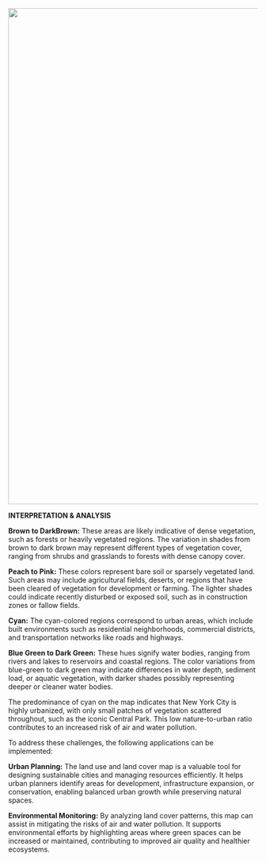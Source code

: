 <img src="New York City - Land Use and Land Cover Map.png" width="1000"/>

**INTERPRETATION & ANALYSIS**

**Brown to DarkBrown:** These areas are likely indicative of dense vegetation, such as forests or heavily vegetated regions. The variation in shades from brown to dark brown may represent different types of vegetation cover, ranging from shrubs and grasslands to forests with dense canopy cover.

**Peach to Pink:** These colors represent bare soil or sparsely vegetated land. Such areas may include agricultural fields, deserts, or regions that have been cleared of vegetation for development or farming. The lighter shades could indicate recently disturbed or exposed soil, such as in construction zones or fallow fields.

**Cyan:** The cyan-colored regions correspond to urban areas, which include built environments such as residential neighborhoods, commercial districts, and transportation networks like roads and highways.

**Blue Green to Dark Green:** These hues signify water bodies, ranging from rivers and lakes to reservoirs and coastal regions. The color variations from blue-green to dark green may indicate differences in water depth, sediment load, or aquatic vegetation, with darker shades possibly representing deeper or cleaner water bodies.

The predominance of cyan on the map indicates that New York City is highly urbanized, with only small patches of vegetation scattered throughout, such as the iconic Central Park. This low nature-to-urban ratio contributes to an increased risk of air and water pollution.

To address these challenges, the following applications can be implemented:

**Urban Planning:** The land use and land cover map is a valuable tool for designing sustainable cities and managing resources efficiently. It helps urban planners identify areas for development, infrastructure expansion, or conservation, enabling balanced urban growth while preserving natural spaces.

**Environmental Monitoring:** By analyzing land cover patterns, this map can assist in mitigating the risks of air and water pollution. It supports environmental efforts by highlighting areas where green spaces can be increased or maintained, contributing to improved air quality and healthier ecosystems.
